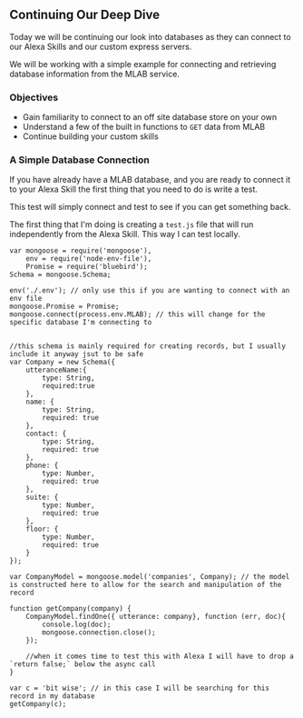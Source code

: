 ## Continuing Our Deep Dive

Today we will be continuing our look into databases as they can connect to our Alexa Skills and our custom express servers.

We will be working with a simple example for connecting and retrieving database information from the MLAB service.

### Objectives
* Gain familiarity to connect to an off site database store on your own
* Understand a few of the built in functions to `GET` data from MLAB
* Continue building your custom skills

### A Simple Database Connection

If you have already have a MLAB database, and you are ready to connect it to your Alexa Skill the first thing that 
you need to do is write a test.

This test will simply connect and test to see if you can get something back.

The first thing that I'm doing is creating a `test.js` file that will run independently from the Alexa Skill. 
This way I can test locally.

```
var mongoose = require('mongoose'),
    env = require('node-env-file'),
    Promise = require('bluebird');
Schema = mongoose.Schema;

env('./.env'); // only use this if you are wanting to connect with an env file
mongoose.Promise = Promise;
mongoose.connect(process.env.MLAB); // this will change for the specific database I'm connecting to


//this schema is mainly required for creating records, but I usually include it anyway jsut to be safe
var Company = new Schema({
    utteranceName:{
        type: String,
        required:true
    },
    name: {
        type: String,
        required: true
    },
    contact: {
        type: String,
        required: true
    },
    phone: {
        type: Number,
        required: true
    },
    suite: {
        type: Number,
        required: true
    },
    floor: {
        type: Number,
        required: true
    }
});

var CompanyModel = mongoose.model('companies', Company); // the model is constructed here to allow for the search and manipulation of the record

function getCompany(company) {
    CompanyModel.findOne({ utterance: company}, function (err, doc){
        console.log(doc);
        mongoose.connection.close();
    });
    
    //when it comes time to test this with Alexa I will have to drop a `return false;` below the async call
}

var c = 'bit wise'; // in this case I will be searching for this record in my database
getCompany(c);
```
